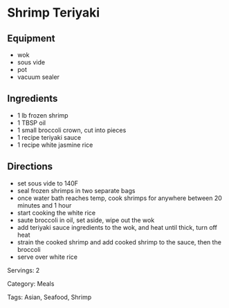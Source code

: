 # Shrimp Teriyaki

## Equipment
- wok
- sous vide
- pot
- vacuum sealer

## Ingredients
- 1 lb frozen shrimp
- 1 TBSP oil
- 1 small broccoli crown, cut into pieces
- 1 recipe teriyaki sauce
- 1 recipe white jasmine rice

## Directions
- set sous vide to 140F
- seal frozen shrimps in two separate bags
- once water bath reaches temp, cook shrimps for anywhere between 20 minutes and 1 hour
- start cooking the white rice
- saute broccoli in oil, set aside, wipe out the wok
- add teriyaki sauce ingredients to the wok, and heat until thick, turn off heat
- strain the cooked shrimp and add cooked shrimp to the sauce, then the broccoli
- serve over white rice

Servings: 2

Category: Meals

Tags: Asian, Seafood, Shrimp
